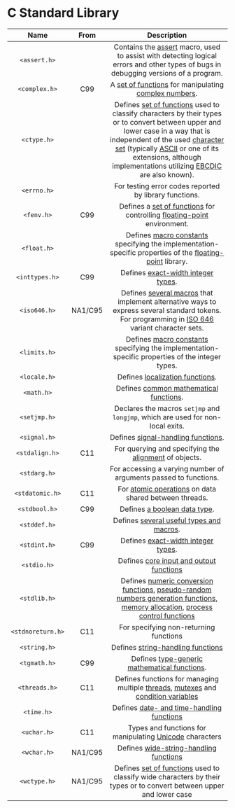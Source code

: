 

# C Standard Library

|       Name        |  From   |                         Description                          |
| :---------------: | :-----: | :----------------------------------------------------------: |
|   `<assert.h>`    |         | Contains the [assert](https://en.wikipedia.org/wiki/Assertion_(computing)) macro, used to assist with detecting logical errors and other types of bugs in debugging versions of a program. |
|   `<complex.h>`   |   C99   | A [set of functions](https://en.wikipedia.org/wiki/C_mathematical_functions#complex.h) for manipulating [complex numbers](https://en.wikipedia.org/wiki/Complex_number). |
|    `<ctype.h>`    |         | Defines [set of functions](https://en.wikipedia.org/wiki/C_character_classification) used to classify characters by their types or to convert between upper and lower case in a way that is independent of the used [character set](https://en.wikipedia.org/wiki/Character_set) (typically [ASCII](https://en.wikipedia.org/wiki/ASCII) or one of its extensions, although implementations utilizing [EBCDIC](https://en.wikipedia.org/wiki/EBCDIC) are also known). |
|    `<errno.h>`    |         |    For testing error codes reported by library functions.    |
|    `<fenv.h>`     |   C99   | Defines a [set of functions](https://en.wikipedia.org/wiki/C_mathematical_functions#fenv.h) for controlling [floating-point](https://en.wikipedia.org/wiki/Floating-point) environment. |
|    `<float.h>`    |         | Defines [macro constants](https://en.wikipedia.org/wiki/C_data_types#float.h) specifying the implementation-specific properties of the [floating-point](https://en.wikipedia.org/wiki/Floating-point) library. |
|  `<inttypes.h>`   |   C99   | Defines [exact-width integer types](https://en.wikipedia.org/wiki/C_data_types#inttypes.h). |
|   `<iso646.h>`    | NA1/C95 | Defines [several macros](https://en.wikipedia.org/wiki/C_alternative_tokens) that implement alternative ways to express several standard tokens. For programming in [ISO 646](https://en.wikipedia.org/wiki/ISO_646) variant character sets. |
|   `<limits.h>`    |         | Defines [macro constants](https://en.wikipedia.org/wiki/C_data_types#limits.h) specifying the implementation-specific properties of the integer types. |
|   `<locale.h>`    |         | Defines [localization functions](https://en.wikipedia.org/wiki/C_localization_functions). |
|    `<math.h>`     |         | Defines [common mathematical functions](https://en.wikipedia.org/wiki/C_mathematical_functions). |
|   `<setjmp.h>`    |         | Declares the macros `setjmp` and `longjmp`, which are used for non-local exits. |
|   `<signal.h>`    |         | Defines [signal-handling functions](https://en.wikipedia.org/wiki/C_signal_handling). |
|  `<stdalign.h>`   |   C11   | For querying and specifying the [alignment](https://en.wikipedia.org/wiki/Data_structure_alignment) of objects. |
|   `<stdarg.h>`    |         | For accessing a varying number of arguments passed to functions. |
|  `<stdatomic.h>`  |   C11   | For [atomic operations](https://en.wikipedia.org/wiki/Linearizability) on data shared between threads. |
|   `<stdbool.h>`   |   C99   | Defines [a boolean data type](https://en.wikipedia.org/wiki/C_data_types#stdbool.h). |
|   `<stddef.h>`    |         | Defines [several useful types and macros](https://en.wikipedia.org/wiki/C_data_types#stddef.h). |
|   `<stdint.h>`    |   C99   | Defines [exact-width integer types](https://en.wikipedia.org/wiki/C_data_types#stdint.h). |
|    `<stdio.h>`    |         | Defines [core input and output functions](https://en.wikipedia.org/wiki/C_file_input/output) |
|   `<stdlib.h>`    |         | Defines [numeric conversion functions](https://en.wikipedia.org/wiki/C_string_handling#stdlib.h), [pseudo-random numbers generation functions](https://en.wikipedia.org/wiki/C_mathematical_functions#stdlib.h), [memory allocation](https://en.wikipedia.org/wiki/C_dynamic_memory_allocation), [process control functions](https://en.wikipedia.org/wiki/C_process_control) |
| `<stdnoreturn.h>` |   C11   |            For specifying non-returning functions            |
|   `<string.h>`    |         | Defines [string-handling functions](https://en.wikipedia.org/wiki/C_string_handling) |
|   `<tgmath.h>`    |   C99   | Defines [type-generic mathematical functions](https://en.wikipedia.org/wiki/C_mathematical_functions#tgmath.h). |
|   `<threads.h>`   |   C11   | Defines functions for managing multiple [threads](https://en.wikipedia.org/wiki/Thread_(computer_science)), [mutexes](https://en.wikipedia.org/wiki/Mutual_exclusion) and [condition variables](https://en.wikipedia.org/wiki/Monitor_(synchronization)) |
|    `<time.h>`     |         | Defines [date- and time-handling functions](https://en.wikipedia.org/wiki/C_date_and_time_functions) |
|    `<uchar.h>`    |   C11   | Types and functions for manipulating [Unicode](https://en.wikipedia.org/wiki/Unicode) characters |
|    `<wchar.h>`    | NA1/C95 | Defines [wide-string-handling functions](https://en.wikipedia.org/wiki/C_string_handling) |
|   `<wctype.h>`    | NA1/C95 | Defines [set of functions](https://en.wikipedia.org/wiki/C_character_classification) used to classify wide characters by their types or to convert between upper and lower case |